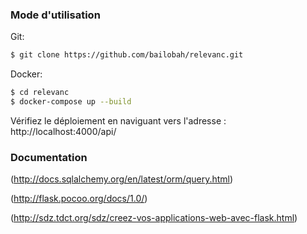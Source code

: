 
### Mode d'utilisation

Git:
```sh
$ git clone https://github.com/bailobah/relevanc.git
```

Docker:
```sh
$ cd relevanc
$ docker-compose up --build
```

Vérifiez le déploiement en naviguant vers l'adresse :
http://localhost:4000/api/


### Documentation

(http://docs.sqlalchemy.org/en/latest/orm/query.html)

(http://flask.pocoo.org/docs/1.0/)

(http://sdz.tdct.org/sdz/creez-vos-applications-web-avec-flask.html)


   